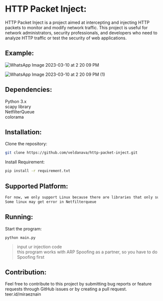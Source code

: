 # HTTP Packet Inject:

HTTP Packet Inject is a project aimed at intercepting and injecting HTTP packets to monitor and modify network traffic. This project is useful for network administrators, security professionals, and developers who need to analyze HTTP traffic or test the security of web applications.

## Example:

![WhatsApp Image 2023-03-10 at 2 20 09 PM](https://user-images.githubusercontent.com/84911110/224254431-9f333e59-4d2d-4dfc-800e-f60080d9cc53.jpeg)

![WhatsApp Image 2023-03-10 at 2 20 09 PM (1)](https://user-images.githubusercontent.com/84911110/224254405-28135524-6f47-4d6b-aaa5-2f9ccd57fda0.jpeg)

## Dependencies:
Python 3.x <br>
scapy library <br>
NetfilterQueue <br>
colorama <br>

## Installation:

Clone the repository:
```zsh
git clone https://github.com/veldanava/http-packet-inject.git
```
Install Requirement:
```zsh
pip install -r requirement.txt
```
## Supported Platform:
```zsh
For now, we only support Linux because there are libraries that only support Linux
Some linux may get error in Netfilterqueue
```

## Running:
Start the program:
```
python main.py
````
>input ur injection code <br>
>this program works with ARP Spoofing as a partner, so you have to do Spoofing first

## Contribution:
Feel free to contribute to this project by submitting bug reports or feature requests through GitHub issues or by creating a pull request. <br>
teer.id/miraeznain
